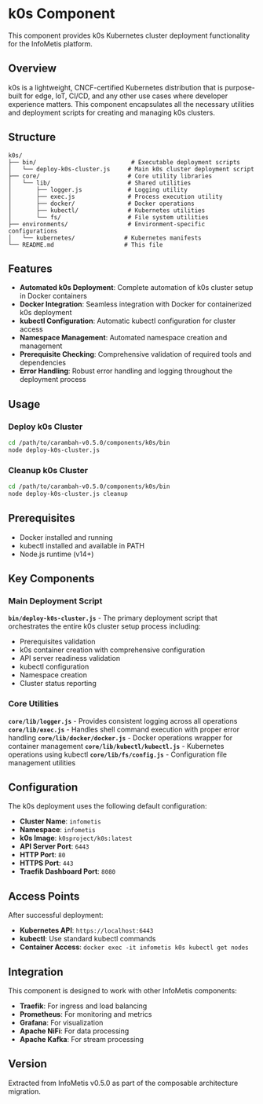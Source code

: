 # k0s Component

This component provides k0s Kubernetes cluster deployment functionality for the InfoMetis platform.

## Overview

k0s is a lightweight, CNCF-certified Kubernetes distribution that is purpose-built for edge, IoT, CI/CD, and any other use cases where developer experience matters. This component encapsulates all the necessary utilities and deployment scripts for creating and managing k0s clusters.

## Structure

```
k0s/
├── bin/                           # Executable deployment scripts
│   └── deploy-k0s-cluster.js     # Main k0s cluster deployment script
├── core/                         # Core utility libraries
│   └── lib/                      # Shared utilities
│       ├── logger.js             # Logging utility
│       ├── exec.js               # Process execution utility
│       ├── docker/               # Docker operations
│       ├── kubectl/              # Kubernetes utilities
│       └── fs/                   # File system utilities
├── environments/                 # Environment-specific configurations
│   └── kubernetes/              # Kubernetes manifests
└── README.md                    # This file
```

## Features

- **Automated k0s Deployment**: Complete automation of k0s cluster setup in Docker containers
- **Docker Integration**: Seamless integration with Docker for containerized k0s deployment
- **kubectl Configuration**: Automatic kubectl configuration for cluster access
- **Namespace Management**: Automated namespace creation and management
- **Prerequisite Checking**: Comprehensive validation of required tools and dependencies
- **Error Handling**: Robust error handling and logging throughout the deployment process

## Usage

### Deploy k0s Cluster

```bash
cd /path/to/carambah-v0.5.0/components/k0s/bin
node deploy-k0s-cluster.js
```

### Cleanup k0s Cluster

```bash
cd /path/to/carambah-v0.5.0/components/k0s/bin
node deploy-k0s-cluster.js cleanup
```

## Prerequisites

- Docker installed and running
- kubectl installed and available in PATH
- Node.js runtime (v14+)

## Key Components

### Main Deployment Script

**`bin/deploy-k0s-cluster.js`** - The primary deployment script that orchestrates the entire k0s cluster setup process including:

- Prerequisites validation
- k0s container creation with comprehensive configuration
- API server readiness validation
- kubectl configuration
- Namespace creation
- Cluster status reporting

### Core Utilities

**`core/lib/logger.js`** - Provides consistent logging across all operations
**`core/lib/exec.js`** - Handles shell command execution with proper error handling
**`core/lib/docker/docker.js`** - Docker operations wrapper for container management
**`core/lib/kubectl/kubectl.js`** - Kubernetes operations using kubectl
**`core/lib/fs/config.js`** - Configuration file management utilities

## Configuration

The k0s deployment uses the following default configuration:

- **Cluster Name**: `infometis`
- **Namespace**: `infometis`
- **k0s Image**: `k0sproject/k0s:latest`
- **API Server Port**: `6443`
- **HTTP Port**: `80`
- **HTTPS Port**: `443`
- **Traefik Dashboard Port**: `8080`

## Access Points

After successful deployment:

- **Kubernetes API**: `https://localhost:6443`
- **kubectl**: Use standard kubectl commands
- **Container Access**: `docker exec -it infometis k0s kubectl get nodes`

## Integration

This component is designed to work with other InfoMetis components:

- **Traefik**: For ingress and load balancing
- **Prometheus**: For monitoring and metrics
- **Grafana**: For visualization
- **Apache NiFi**: For data processing
- **Apache Kafka**: For stream processing

## Version

Extracted from InfoMetis v0.5.0 as part of the composable architecture migration.